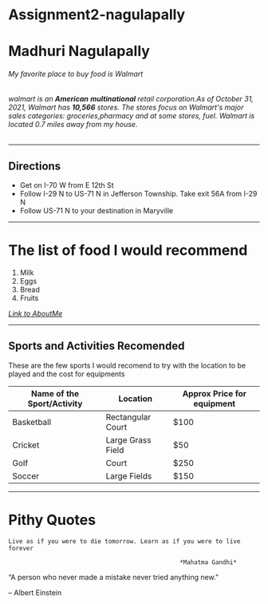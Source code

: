 # Assignment2-nagulapally
# Madhuri Nagulapally
###### My favorite place to buy food is Walmart
###### walmart is an **American** __multinational__ retail corporation.As of October 31, 2021, Walmart has **10,566** stores. The stores focus on  Walmart's major sales categories: groceries,pharmacy and at some stores, fuel. Walmart is located 0.7 miles away from my house.
___
## Directions
* Get on I-70 W from E 12th St 
* Follow I-29 N to US-71 N in Jefferson Township. Take exit 56A from I-29 N
* Follow US-71 N to your destination in Maryville
___

# The list of food I would recommend
1. Milk
2. Eggs
3. Bread
4. Fruits

[*Link to AboutMe*](https://github.com/Madhuri221998/assignment2-nagulapally/blob/main/AboutMe.md)

___

## Sports and Activities Recomended

These are the few sports I would recomend to try with the location to be played and the cost for equipments

| Name of the Sport/Activity | Location | Approx Price for equipment |
| --- | --- | --- |
| Basketball | Rectangular Court | $100 |
| Cricket | Large Grass Field | $50 |
| Golf | Court | $250 |
| Soccer | Large Fields | $150 |

___

# Pithy Quotes

`Live as if you were to die tomorrow. Learn as if you were to live forever`

                                                    *Mahatma Gandhi*

“A person who never made a mistake never tried anything new.”

– Albert Einstein
